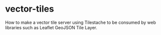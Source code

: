 vector-tiles
============

How to make a vector tile server using Tilestache to be consumed by web libraries such as Leaflet GeoJSON Tile Layer.
